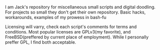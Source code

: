I am Jack's repository for miscellaneous small scripts and digital doodling. For projects so small they don't get their own repository. Basic hacks, workarounds, examples of my prowess in bash-fu

Licensing will varry, check each script's comments for terms and conditions. Most popular licenses are GPLv3(my favorite), and FreeBSD(preffered by current place of employment). While I personally preffer GPL, I find both acceptable.
